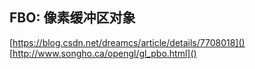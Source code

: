 ## FBO:  像素缓冲区对象
[https://blog.csdn.net/dreamcs/article/details/7708018]()
[http://www.songho.ca/opengl/gl_pbo.html]()   